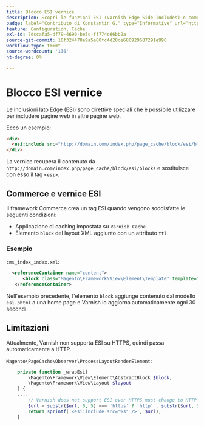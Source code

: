 ```yaml
---
title: Blocco ESI vernice
description: Scopri le funzioni ESI (Varnish Edge Side Includes) e come incorporare le pagine web per Adobe Commerce. Scopri l’implementazione e l’ottimizzazione dei blocchi ESI.
badge: label="Contributo di Konstantin G." type="Informative" url="https://github.com/goivvy" tooltip="Konstantin G."
feature: Configuration, Cache
exl-id: 7dccafa5-df79-4690-be5c-ff774c66bb2a
source-git-commit: 10f324478e9a5e80fc4d28ce680929687291e990
workflow-type: tm+mt
source-wordcount: '136'
ht-degree: 0%

---
```


# Blocco ESI vernice

Le Inclusioni lato Edge (ESI) sono direttive speciali che è possibile utilizzare per includere pagine web in altre pagine web.

Ecco un esempio:

```html
<div>
  <esi:include src="http://domain.com/index.php/page_cache/block/esi/blocks"/>
</div>
```

La vernice recupera il contenuto da `http://domain.com/index.php/page_cache/block/esi/blocks` e sostituisce con esso il tag `<esi>`.

## Commerce e vernice ESI

Il framework Commerce crea un tag ESI quando vengono soddisfatte le seguenti condizioni:

- Applicazione di caching impostata su `Varnish Cache`
- Elemento `block` del layout XML aggiunto con un attributo `ttl`

### Esempio

`cms_index_index.xml`:

```xml
  <referenceContainer name="content">
      <block class="Magento\Framework\View\Element\Template" template="Magento_Paypal::esi.phtml" ttl="30"/>
   </referenceContainer>
```

Nell&#39;esempio precedente, l&#39;elemento `block` aggiunge contenuto dal modello `esi.phtml` a una home page e Varnish lo aggiorna automaticamente ogni 30 secondi.

## Limitazioni

Attualmente, Varnish non supporta ESI su HTTPS, quindi passa automaticamente a HTTP.

`Magento\PageCache\Observer\ProcessLayoutRenderElement`:

```php
    private function _wrapEsi(
        \Magento\Framework\View\Element\AbstractBlock $block,
        \Magento\Framework\View\Layout $layout
    ) {
    ....
        // Varnish does not support ESI over HTTPS must change to HTTP
        $url = substr($url, 0, 5) === 'https' ? 'http' . substr($url, 5) : $url;
        return sprintf('<esi:include src="%s" />', $url);
    }
```
